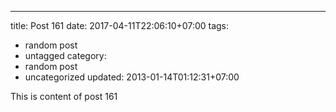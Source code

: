 ---
title: Post 161
date: 2017-04-11T22:06:10+07:00
tags:
  - random post
  - untagged
category:
  - random post
  - uncategorized
updated: 2013-01-14T01:12:31+07:00

This is content of post 161